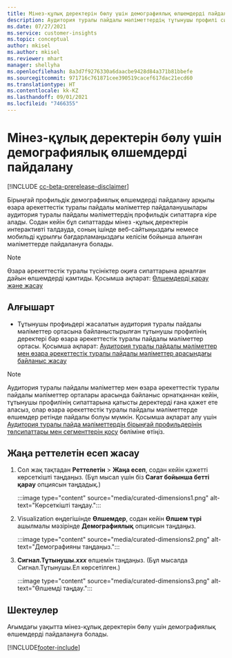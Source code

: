 ```yaml
---
title: Мінез-құлық деректерін бөлу үшін демографиялық өлшемдерді пайдалану (басқарылатын өлшемдер)
description: Аудитория туралы пайдалы мәліметтердің тұтынушы профилі сипаттарын қосу үшін бірыңғай профильдің басқарылатын өлшемдерін пайдаланыңыз.
ms.date: 07/27/2021
ms.service: customer-insights
ms.topic: conceptual
author: mkisel
ms.author: mkisel
ms.reviewer: mhart
manager: shellyha
ms.openlocfilehash: 8a3d7f9276330a6daacbe9428d84a371b81bbefe
ms.sourcegitcommit: 971716c761871cee390519cacef617dac21ecd60
ms.translationtype: HT
ms.contentlocale: kk-KZ
ms.lasthandoff: 09/01/2021
ms.locfileid: "7466355"
---
```

# <a name="use-demographic-dimensions-for-splitting-behavioral-data"></a>Мінез-құлық деректерін бөлу үшін демографиялық өлшемдерді пайдалану

[!INCLUDE [cc-beta-prerelease-disclaimer](includes/cc-beta-prerelease-disclaimer.md)]

Бірыңғай профильдік демографиялық өлшемдерді пайдалану арқылы өзара әрекеттестік туралы пайдалы мәліметтер пайдаланушылары аудитория туралы пайдалы мәліметтердің профильдік сипаттарға кіре алады. Содан кейін бұл сипаттарды мінез -құлық деректерін интерактивті талдауда, соның ішінде веб-сайтыңыздағы немесе мобильді құрылғы бағдарламаңыздағы келісім бойынша алынған мәліметтерде пайдалануға болады.

>[!NOTE]
> Өзара әрекеттестік туралы түсініктер оқиға сипаттарына арналған дайын өлшемдерді қамтиды. Қосымша ақпарат: [Өлшемдерді қарау және жасау](dimensions.md)

## <a name="prerequisite"></a>Алғышарт

- Тұтынушы профиьдері жасалатын аудитория туралы пайдалы мәліметтер ортасына байланыстырылған тұтынушы профилінің деректері бар өзара әрекеттестік туралы пайдалы мәліметтер ортасы. Қосымша ақпарат: [Аудитория туралы пайдалы мәліметтер мен өзара әрекеттестік туралы пайдалы мәліметтер арасындағы байланыс жасау](integrate-audience-insights-engagement-insights.md)

> [!NOTE]
> Аудитория туралы пайдалы мәліметтер мен өзара әрекеттестік туралы пайдалы мәліметтер орталары арасында байланыс орнатқаннан кейін, тұтынушы профилінің сипаттарына қатысты деректерді ғана қажет ете аласыз, олар өзара әрекеттестік туралы пайдалы мәліметтерде өлшемдер ретінде пайдалы болуы мүмкін. Қосымша ақпарат алу үшін [Аудитория туралы пайда мәліметтердің бірыңғай профильдерінің төлсипаттары мен сегменттерін қосу](integrate-audience-insights-engagement-insights.md#enable-audience-insights-unified-profiles-attributes-and-segments) бөліміне өтіңіз.

## <a name="create-a-new-custom-report"></a>Жаңа реттелетін есеп жасау

1. Сол жақ тақтадан **Реттелетін** > **Жаңа есеп**, содан кейін қажетті көрсеткішті таңдаңыз. (Бұл мысал үшін біз **Сағат бойынша бетті қарау** опциясын таңдадық.)

    :::image type="content" source="media/curated-dimensions1.png" alt-text="Көрсеткішті таңдау.":::

2. Visualization өңдегішінде **Өлшемдер**, содан кейін **Өлшем түрі** ашылмалы мәзірінде **Демографиялық** опциясын таңдаңыз.

    :::image type="content" source="media/curated-dimensions2.png" alt-text="Демографияны таңдаңыз.":::

3. **Сигнал.Тұтынушы.*xxx*** өлшемін таңдаңыз. (Бұл мысалда Сигнал.Тұтынушы.Ел көрсетілген.)

    :::image type="content" source="media/curated-dimensions3.png" alt-text="Өлшемді таңдау.":::
  
## <a name="limitations"></a>Шектеулер

Ағымдағы уақытта мінез-құлық деректерін бөлу үшін демографиялық өлшемдерді пайдалануға болады.


[!INCLUDE[footer-include](../includes/footer-banner.md)]
